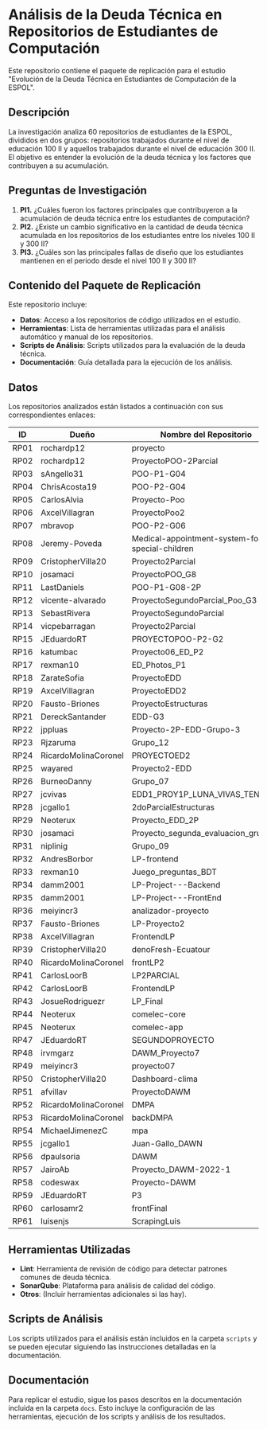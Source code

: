 # Análisis de la Deuda Técnica en Repositorios de Estudiantes de Computación

Este repositorio contiene el paquete de replicación para el estudio "Evolución de la Deuda Técnica en Estudiantes de Computación de la ESPOL".

## Descripción

La investigación analiza 60 repositorios de estudiantes de la ESPOL, divididos en dos grupos: repositorios trabajados durante el nivel de educación 100 II y aquellos trabajados durante el nivel de educación 300 II. El objetivo es entender la evolución de la deuda técnica y los factores que contribuyen a su acumulación.

## Preguntas de Investigación

1. **PI1.** ¿Cuáles fueron los factores principales que contribuyeron a la acumulación de deuda técnica entre los estudiantes de computación?
2. **PI2.** ¿Existe un cambio significativo en la cantidad de deuda técnica acumulada en los repositorios de los estudiantes entre los niveles 100 II y 300 II?
3. **PI3.** ¿Cuáles son las principales fallas de diseño que los estudiantes mantienen en el periodo desde el nivel 100 II y 300 II?

## Contenido del Paquete de Replicación

Este repositorio incluye:

- **Datos**: Acceso a los repositorios de código utilizados en el estudio.
- **Herramientas**: Lista de herramientas utilizadas para el análisis automático y manual de los repositorios.
- **Scripts de Análisis**: Scripts utilizados para la evaluación de la deuda técnica.
- **Documentación**: Guía detallada para la ejecución de los análisis.

## Datos

Los repositorios analizados están listados a continuación con sus correspondientes enlaces:

| ID | Dueño | Nombre del Repositorio | Enlace |
|----|-------|------------------------|--------|
| RP01 | rochardp12 | proyecto | [Enlace](https://github.com/rochardp12/proyecto) |
| RP02 | rochardp12 | ProyectoPOO-2Parcial | [Enlace](https://github.com/rochardp12/ProyectoPOO-2Parcial) |
| RP03 | sAngello31 | POO-P1-G04 | [Enlace](https://github.com/sAngello31/POO-P1-G04) |
| RP04 | ChrisAcosta19 | POO-P2-G04 | [Enlace](https://github.com/ChrisAcosta19/POO-P2-G04) |
| RP05 | CarlosAlvia | Proyecto-Poo | [Enlace](https://github.com/CarlosAlvia/Proyecto-Poo) |
| RP06 | AxcelVillagran | ProyectoPoo2 | [Enlace](https://github.com/AxcelVillagran/ProyectoPoo2) |
| RP07 | mbravop | POO-P2-G06 | [Enlace](https://github.com/mbravop/POO-P2-G06) |
| RP08 | Jeremy-Poveda | Medical-appointment-system-for-special-children | [Enlace](https://github.com/Jeremy-Poveda/Medical-appointment-system-for-special-children) |
| RP09 | CristopherVilla20 | Proyecto2Parcial | [Enlace](https://github.com/CristopherVilla20/Proyecto2Parcial) |
| RP10 | josamaci | ProyectoPOO_G8 | [Enlace](https://github.com/josamaci/ProyectoPOO_G8) |
| RP11 | LastDaniels | POO-P1-G08-2P | [Enlace](https://github.com/LastDaniels/POO-P1-G08-2P) |
| RP12 | vicente-alvarado | ProyectoSegundoParcial_Poo_G3 | [Enlace](https://github.com/vicente-alvarado/ProyectoSegundoParcial_Poo_G3) |
| RP13 | SebastRivera | ProyectoSegundoParcial | [Enlace](https://github.com/SebastRivera/ProyectoSegundoParcial) |
| RP14 | vicpebarragan | Proyecto2Parcial | [Enlace](https://github.com/vicpebarragan/Proyecto2Parcial) |
| RP15 | JEduardoRT | PROYECTOPOO-P2-G2 | [Enlace](https://github.com/JEduardoRT/PROYECTOPOO-P2-G2) |
| RP16 | katumbac | Proyecto06_ED_P2 | [Enlace](https://github.com/katumbac/Proyecto06_ED_P2) |
| RP17 | rexman10 | ED_Photos_P1 | [Enlace](https://github.com/rexman10/ED_Photos_P1) |
| RP18 | ZarateSofia | ProyectoEDD | [Enlace](https://github.com/ZarateSofia/ProyectoEDD) |
| RP19 | AxcelVillagran | ProyectoEDD2 | [Enlace](https://github.com/AxcelVillagran/ProyectoEDD2) |
| RP20 | Fausto-Briones | ProyectoEstructuras | [Enlace](https://github.com/Fausto-Briones/ProyectoEstructuras) |
| RP21 | DereckSantander | EDD-G3 | [Enlace](https://github.com/DereckSantander/EDD-G3) |
| RP22 | jppluas | Proyecto-2P-EDD-Grupo-3 | [Enlace](https://github.com/jppluas/Proyecto-2P-EDD-Grupo-3) |
| RP23 | Rjzaruma | Grupo_12 | [Enlace](https://github.com/Rjzaruma/Grupo_12) |
| RP24 | RicardoMolinaCoronel | PROYECTOED2 | [Enlace](https://github.com/RicardoMolinaCoronel/PROYECTOED2) |
| RP25 | wayared | Proyecto2-EDD | [Enlace](https://github.com/wayared/Proyecto2-EDD) |
| RP26 | BurneoDanny | Grupo_07 | [Enlace](https://github.com/BurneoDanny/Grupo_07) |
| RP27 | jcvivas | EDD1_PROY1P_LUNA_VIVAS_TENESAC | [Enlace](https://github.com/jcvivas/EDD1_PROY1P_LUNA_VIVAS_TENESAC) |
| RP28 | jcgallo1 | 2doParcialEstructuras | [Enlace](https://github.com/jcgallo1/2doParcialEstructuras) |
| RP29 | Neoterux | Proyecto_EDD_2P | [Enlace](https://github.com/Neoterux/Proyecto_EDD_2P) |
| RP30 | josamaci | Proyecto_segunda_evaluacion_grupo_9 | [Enlace](https://github.com/josamaci/Proyecto_segunda_evaluacion_grupo_9) |
| RP31 | niplinig | Grupo_09 | [Enlace](https://github.com/niplinig/Grupo_09) |
| RP32 | AndresBorbor | LP-frontend | [Enlace](https://github.com/AndresBorbor/LP-frontend) |
| RP33 | rexman10 | Juego_preguntas_BDT | [Enlace](https://github.com/rexman10/Juego_preguntas_BDT) |
| RP34 | damm2001 | LP-Project---Backend | [Enlace](https://github.com/damm2001/LP-Project---Backend) |
| RP35 | damm2001 | LP-Project---FrontEnd | [Enlace](https://github.com/damm2001/LP-Project---FrontEnd) |
| RP36 | meiyincr3 | analizador-proyecto | [Enlace](https://github.com/meiyincr3/analizador-proyecto) |
| RP37 | Fausto-Briones | LP-Proyecto2 | [Enlace](https://github.com/Fausto-Briones/LP-Proyecto2) |
| RP38 | AxcelVillagran | FrontendLP | [Enlace](https://github.com/AxcelVillagran/FrontendLP) |
| RP39 | CristopherVilla20 | denoFresh-Ecuatour | [Enlace](https://github.com/CristopherVilla20/denoFresh-Ecuatour) |
| RP40 | RicardoMolinaCoronel | frontLP2 | [Enlace](https://github.com/RicardoMolinaCoronel/frontLP2) |
| RP41 | CarlosLoorB | LP2PARCIAL | [Enlace](https://github.com/CarlosLoorB/LP2PARCIAL) |
| RP42 | CarlosLoorB | FrontendLP | [Enlace](https://github.com/CarlosLoorB/FrontendLP) |
| RP43 | JosueRodriguezr | LP_Final | [Enlace](https://github.com/JosueRodriguezr/LP_Final) |
| RP44 | Neoterux | comelec-core | [Enlace](https://github.com/Neoterux/comelec-core) |
| RP45 | Neoterux | comelec-app | [Enlace](https://github.com/Neoterux/comelec-app) |
| RP47 | JEduardoRT | SEGUNDOPROYECTO | [Enlace](https://github.com/JEduardoRT/LP-Kotlin/tree/master/SEGUNDOPROYECTO) |
| RP48 | irvmgarz | DAWM_Proyecto7 | [Enlace](https://github.com/irvmgarz/DAWM_Proyecto7) |
| RP49 | meiyincr3 | proyecto07 | [Enlace](https://github.com/meiyincr3/proyecto07) |
| RP50 | CristopherVilla20 | Dashboard-clima | [Enlace](https://github.com/CristopherVilla20/Dashboard-clima) |
| RP51 | afvillav | ProyectoDAWM | [Enlace](https://github.com/afvillav/ProyectoDAWM) |
| RP52 | RicardoMolinaCoronel | DMPA | [Enlace](https://github.com/RicardoMolinaCoronel/DMPA) |
| RP53 | RicardoMolinaCoronel | backDMPA | [Enlace](https://github.com/RicardoMolinaCoronel/backDMPA) |
| RP54 | MichaelJimenezC | mpa | [Enlace](https://github.com/MichaelJimenezC/mpa) |
| RP55 | jcgallo1 | Juan-Gallo_DAWN | [Enlace](https://github.com/jcgallo1/Juan-Gallo_DAWN) |
| RP56 | dpaulsoria | DAWM | [Enlace](https://github.com/dpaulsoria/DAWM) |
| RP57 | JairoAb | Proyecto_DAWM-2022-1 | [Enlace](https://github.com/JairoAb/Proyecto_DAWM-2022-1) |
| RP58 | codeswax | Proyecto-DAWM | [Enlace](https://github.com/codeswax/Proyecto-DAWM) |
| RP59 | JEduardoRT | P3 | [Enlace](https://github.com/JEduardoRT/Portafolio/tree/main/P3) |
| RP60 | carlosamr2 | frontFinal | [Enlace](https://github.com/carlosamr2/frontFinal) |
| RP61 | luisenjs | ScrapingLuis | [Enlace](https://github.com/luisenjs/AnalisisDatos/tree/ScrapingLuis) |

## Herramientas Utilizadas

- **Lint**: Herramienta de revisión de código para detectar patrones comunes de deuda técnica.
- **SonarQube**: Plataforma para análisis de calidad del código.
- **Otros**: (Incluir herramientas adicionales si las hay).

## Scripts de Análisis

Los scripts utilizados para el análisis están incluidos en la carpeta `scripts` y se pueden ejecutar siguiendo las instrucciones detalladas en la documentación.

## Documentación

Para replicar el estudio, sigue los pasos descritos en la documentación incluida en la carpeta `docs`. Esto incluye la configuración de las herramientas, ejecución de los scripts y análisis de los resultados.
